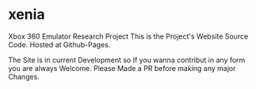 # xenia
Xbox 360 Emulator Research Project 
This is the Project's Website Source Code. Hosted at Github-Pages. 

The Site is in current Development so If you wanna contribut in any form you are always Welcome. Please Made a PR before making any major Changes.

